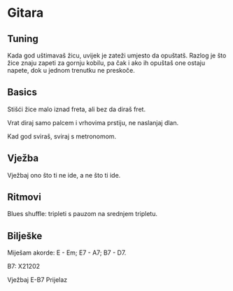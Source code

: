 # Gitara

## Tuning

Kada god uštimavaš žicu, uvijek je zateži umjesto da opuštatš. Razlog je što žice znaju zapeti za gornju kobilu, pa čak i ako ih opuštaš one ostaju napete, dok u jednom trenutku ne preskoče.

## Basics

Stišći žice malo iznad freta, ali bez da diraš fret.

Vrat diraj samo palcem i vrhovima prstiju, ne naslanjaj dlan.

Kad god sviraš, sviraj s metronomom.

## Vježba

Vježbaj ono što ti ne ide, a ne što ti ide.

## Ritmovi

Blues shuffle: tripleti s pauzom na srednjem tripletu.

## Bilješke

Miješam akorde: E - Em; E7 - A7; B7 - D7.

B7: X21202

Vježbaj E-B7 Prijelaz
